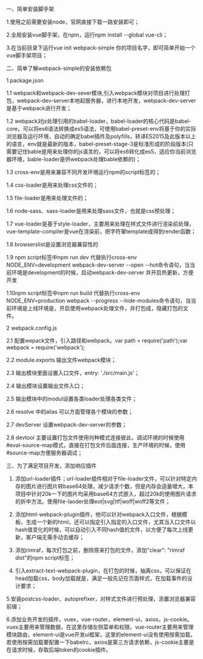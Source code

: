 一、简单安装脚手架

1.使用之前需要安装node，官网直接下载一路安装即可；

2.全局安装vue脚手架，在npm，运行npm install --global vue-cli；

3.在当前目录下运行vue init webpack-simple 你的项目名字，即可简单开始一个vue脚手架项目；



二、简单了解webpack-simple的安装依赖包

1.package.json

1.1 webpack和webpack-dev-sever模块,引入webpack模块对项目进行处理打包，webpack-dev-server本地起服务器，进行本地开发，webpack-dev-server是基于webpack进行开发；

1.2 webpack对js处理引用的babel-loader，babel-loader的核心代码是babel-core，可以将es6语法转换成es5语法，可使用babel-preset-env将基于你的实际浏览器及运行环境，自动的确定babel插件及polyfills，转译ES2015及此版本以上的语言，env就是最新的版本，babel-preset-stage-3是标准形成的阶段版本(只需要记住bable是用来处理你的js语言的，可以将es6转化成es5，适应你当前浏览器环境，bable-loader是供webpack处理bable依赖的)；

1.3 cross-env是用来兼容不同开发环境运行npm的script标签的；

1.4 css-loader是用来处理css文件的；

1.5 file-loader是用来处理文件的；

1.6 node-sass、sass-loader是用来处理sass文件，也就是css预处理；

1.7 vue-loader是基于style-loader，主要用来处理在样式文件进行渲染前处理，vue-template-compiler是vue在渲染前，把字符窜template成得到render函数；

1.8 browserslist是设置浏览器兼容性的

1.9 npm script标签中npm run dev 代替执行cross-env NODE_ENV=development webpack-dev-server --open --hot命令语句，当当前环境是development的时候，启动webpack-dev-server 并开启热更新，方便开发

1.10npm script标签中npm run build 代替执行cross-env NODE_ENV=production webpack --progress --hide-modules命令语句，当当前环境是上线环境是，开启使用webpack处理文件，并打包成，隐藏打包的文件。

2 webpack.config.js

2.1 配置wepack文件，引入路径和webpack。var path = require('path');var webpack = require('webpack');

2.2 module.exports 输出文件webpack模块；

2.3 输出模块里面设置入口文件，entry: './src/main.js'；

2.4 输出模块设置输出文件入口；

2.5 输出模块中的modul设置各类loader处理各类文件；

2.6 resolve 中的alias 可以方面管理各个模块的参数；

2.7 devServer 设置webpack-dev-server的参数；

2.8 devtool 主要设置打包文件使用何种模式连接彼此，调试环境的时候使用#eval-source-map模式，直接在打包文件后面连接，生产环境的时候，使用#source-map方便服务器调试；



三、为了满足项目开发，添加响应插件

1. 添加url-loader插件；url-loader插件相对于file-loader文件，可以针对特定内存的图片进行图片转base64处理，减少请求个数，但是内存会适量增大，本项目中针对20k一下的图片均采用base64方式嵌入，超过20k的使用图片请求的折中方法。使用file-laoder处理eot|svg|ttf|woff|woff2等文件；

2. 添加html-webpack-plugin插件，他可以针对webpack入口文件，根据模板，生成一个新的html，还可以指定引入指定的入口文件，尤其当入口文件以hash值变化的时候，可以自动引入不同hash值的文件，以方便了每次上线更新，客户端无需手动去缓存；
 
3. 添加rimraf，每次打包之前，删除原来打包的文件，添加"clear": "rimraf dist"的npm script标签；

4. 引入extract-text-webpack-plugin，在打包的时候，抽离css，可以保证在head加载css，body加载就是，满足一般先记在页面样式，在加载事件的设计要求；

5.安装postcss-loader、autoprefixer，对样式文件进行预处理，添置浏览器兼容前缀；

6.添加业务开发的插件，vuex，vue-router，element-ui，axios，js-cookie。vuex主要用来管理数据，在这里存储左侧菜单和权限，vue-router主要用来管理模块路由，element-ui是vue开发ui框架，这里的element-ui没有使用按需加载，若使用按需加载要配置一下babelrc，axios是第三方请求依赖，js-cookie主要是在请求时候，存取后端token的cookie插件。


